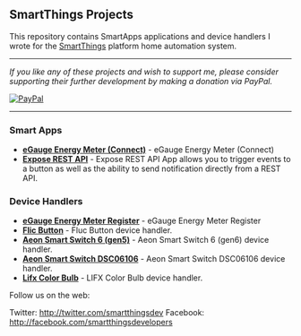 ## SmartThings Projects

This repository contains SmartApps applications and device handlers 
I wrote for the [SmartThings](http://www.smartthings.com) platform
home automation system.

---

*If you like any of these projects and wish to support me, please consider supporting their further
development by making a donation via PayPal.*

[![PayPal](https://www.paypalobjects.com/en_US/i/btn/btn_donate_LG.gif)](https://www.paypal.com/cgi-bin/webscr?cmd=_s-xclick&hosted_button_id=LNDQQW7HQPN98)

---

### Smart Apps

* [__eGauge Energy Meter (Connect)__](eGaugeEnergyMeter.md) - eGauge Energy Meter (Connect)
* [__Expose REST API__](ExposeRestApi.md) - Expose REST API App allows you to trigger events to a button as well as the ability to send notification directly from a REST API.

### Device Handlers

* [__eGauge Energy Meter Register__](eGaugeEnergyMeter.md) - eGauge Energy Meter Register
* [__Flic Button__](FlicButton.md) - Fluc Button device handler.
* [__Aeon Smart Switch 6 (gen5)__](AeonSmartSwitch6gen5.md) - Aeon Smart Switch 6 (gen6) device handler.
* [__Aeon Smart Switch DSC06106__](AeonSmartSwitchDsc06106.md) - Aeon Smart Switch DSC06106 device handler.
* [__Lifx Color Bulb__](https://github.com/jbisson/SmartThingsPublic/blob/master/devicetypes/jbisson/lifx-color-bulb.src/lifx-color-bulb.groovy) - LIFX Color Bulb device handler.

Follow us on the web:

Twitter: http://twitter.com/smartthingsdev
Facebook: http://facebook.com/smartthingsdevelopers